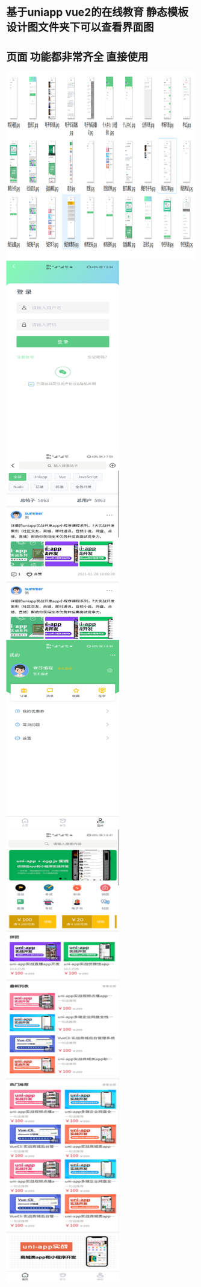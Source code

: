 # 基于uniapp vue2的在线教育 静态模板 设计图文件夹下可以查看界面图
# 页面 功能都非常齐全 直接使用
<img src="./UI设计稿/2024-01-27_235810.png" width="1200" height="500">
<img src="./UI设计稿/登录页.jpg" width="300" height="500">
<img src="./UI设计稿/社区首页.jpg" width="300" height="500">
<img src="./UI设计稿/个人中心.jpg" width="300" height="500">
<img src="./UI设计稿/首页.jpg" width="300" height="1200">
